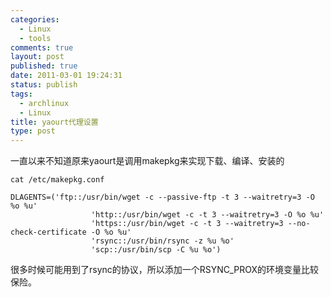```yaml
--- 
categories: 
  - Linux
  - tools
comments: true
layout: post
published: true
date: 2011-03-01 19:24:31
status: publish
tags: 
  - archlinux
  - Linux
title: yaourt代理设置
type: post
---
```

一直以来不知道原来yaourt是调用makepkg来实现下载、编译、安装的

``` 
cat /etc/makepkg.conf

DLAGENTS=('ftp::/usr/bin/wget -c --passive-ftp -t 3 --waitretry=3 -O %o %u'
                  'http::/usr/bin/wget -c -t 3 --waitretry=3 -O %o %u'
                  'https::/usr/bin/wget -c -t 3 --waitretry=3 --no-check-certificate -O %o %u'
                  'rsync::/usr/bin/rsync -z %u %o'
                  'scp::/usr/bin/scp -C %u %o')
```

很多时候可能用到了rsync的协议，所以添加一个RSYNC_PROX的环境变量比较保险。
